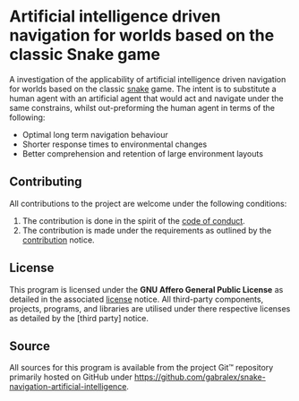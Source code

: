 # Artificial intelligence driven navigation for worlds based on the classic Snake game

A investigation of the applicability of artificial intelligence driven navigation for worlds based on the classic [snake] game. The
intent is to substitute a human agent with an artificial agent that would act and navigate under the same constrains, whilst
out-preforming the human agent in terms of the following:
- Optimal long term navigation behaviour
- Shorter response times to environmental changes
- Better comprehension and retention of large environment layouts

[snake]: https://en.wikipedia.org/w/index.php?title=Snake_(video_game_genre)&oldid=883750323 

## Contributing

All contributions to the project are welcome under the following conditions:
1. The contribution is done in the spirit of the [code of conduct].
2. The contribution is made under the requirements as outlined by the [contribution] notice. 

[code of conduct]: conduct.md
[contribution]: contribute.md

## License

This program is licensed under the **GNU Affero General Public License** as detailed in the associated [license] notice. All 
third-party components, projects, programs, and libraries are utilised under there respective licenses as detailed by the
[third party] notice.

[license]: license.md
[third-party]: third-party.md

## Source

All sources for this program is available from the project Git&trade; repository primarily hosted on GitHub under
https://github.com/gabralex/snake-navigation-artificial-intelligence.
